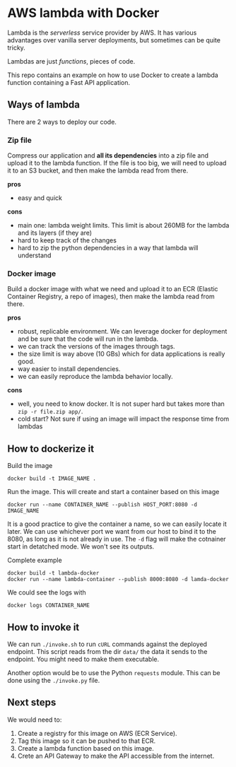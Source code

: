 # AWS lambda with Docker

Lambda is the _serverless_ service provider by AWS. It has various
advantages over vanilla server deployments, but sometimes can be quite tricky.

Lambdas are just _functions_, pieces of code.

This repo contains an example on how to use Docker to create a lambda function
containing a Fast API application.

## Ways of lambda

There are 2 ways to deploy our code.

### Zip file

Compress our application and __all its dependencies__ into a zip file and
upload it to the lambda function. If the file is too big, we will need to
upload it to an S3 bucket, and then make the lambda read from there.


__pros__

- easy and quick

__cons__

- main one: lambda weight limits. This limit is about 260MB for the lambda and
its layers (if they are)
- hard to keep track of the changes
- hard to zip the python dependencies in a way that lambda will understand

### Docker image

Build a docker image with what we need and upload it to an ECR (Elastic Container
Registry, a repo of images), then make the lambda read from there.

__pros__

- robust, replicable environment. We can leverage docker for deployment and
be sure that the code will run in the lambda.
- we can track the versions of the images through tags.
- the size limit is way above (10 GBs) which for data applications is really
good.
- way easier to install dependencies.
- we can easily reproduce the lambda behavior locally.

__cons__

- well, you need to know docker. It is not super hard but takes more than
`zip -r file.zip app/`.
- cold start? Not sure if using an image will impact the response time from
lambdas


## How to dockerize it

Build the image

```
docker build -t IMAGE_NAME . 
```

Run the image. This will create and start a container based on this image

```
docker run --name CONTAINER_NAME --publish HOST_PORT:8080 -d IMAGE_NAME
```

It is a good practice to give the container a name, so we can easily locate it
later. We can use whichever port we want from our host to bind it to the 8080,
as long as it is not already in use. The `-d` flag will make the cotnainer
start in detatched mode. We won't see its outputs.

Complete example

```
docker build -t lambda-docker
docker run --name lambda-container --publish 8000:8080 -d lamda-docker
```

We could see the logs with
```
docker logs CONTAINER_NAME
```

## How to invoke it

We can run `./invoke.sh` to run `cURL` commands against the deployed endpoint.
This script reads from the dir `data/` the data it sends to the endpoint.
You might need to make them executable.

Another option would be to use the Python `requests` module. This can be done
using the `./invoke.py` file.

## Next steps

We would need to:

1. Create a registry for this image on AWS (ECR Service).
2. Tag this image so it can be pushed to that ECR.
3. Create a lambda function based on this image.
4. Crete an API Gateway to make the API accessible from the internet.
